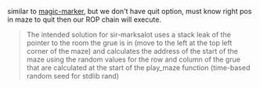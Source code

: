 similar to [magic-marker](https://github.com/v13td0x/Q4_21/tree/main/DamCTF21/pwn/_magic%20marker), but we don't have quit option, must know right pos in maze to quit then our ROP chain will execute.
> The intended solution for sir-marksalot uses a stack leak of the pointer to the room the grue is in (move to the left at the top left corner of the maze) and calculates the address of the start of the maze using the random values for the row and column of the grue that are calculated at the start of the play_maze function (time-based random seed for stdlib rand)
>
